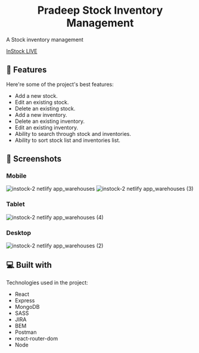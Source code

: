 <h1 align="center" id="title">Pradeep Stock Inventory Management</h1>

<p id="description">A Stock inventory management</p>


[InStock LIVE](https://instock-2.netlify.app/)

  
  
<h2>🧐 Features</h2>

Here're some of the project's best features:

*   Add a new stock.
*   Edit an existing stock.
*   Delete an existing stock.
*   Add a new inventory.
*   Delete an existing inventory.
*   Edit an existing inventory.
*   Ability to search through stock and inventories.
*   Ability to sort stock list and inventories list.

<h2>📸  Screenshots</h2>

### Mobile

![instock-2 netlify app_warehouses](https://user-images.githubusercontent.com/108539627/205543309-a8c98e5f-ccd1-4590-a547-d97cff1bfd95.png)
![instock-2 netlify app_warehouses (3)](https://user-images.githubusercontent.com/108539627/205543440-215bb1ac-63dd-40ca-b767-c8ccc6b2aafd.png)


### Tablet

![instock-2 netlify app_warehouses (4)](https://user-images.githubusercontent.com/108539627/205543701-57e01599-c828-42c1-aa5d-42eae78c2693.png)

### Desktop

![instock-2 netlify app_warehouses (2)](https://user-images.githubusercontent.com/108539627/205543818-ecbdb27b-9d4e-46fc-9e91-3755777f0c34.png)



  
<h2>💻 Built with</h2>

Technologies used in the project:

*   React
*   Express
*   MongoDB
*   SASS
*   JIRA
*   BEM
*   Postman
*   react-router-dom
*   Node



